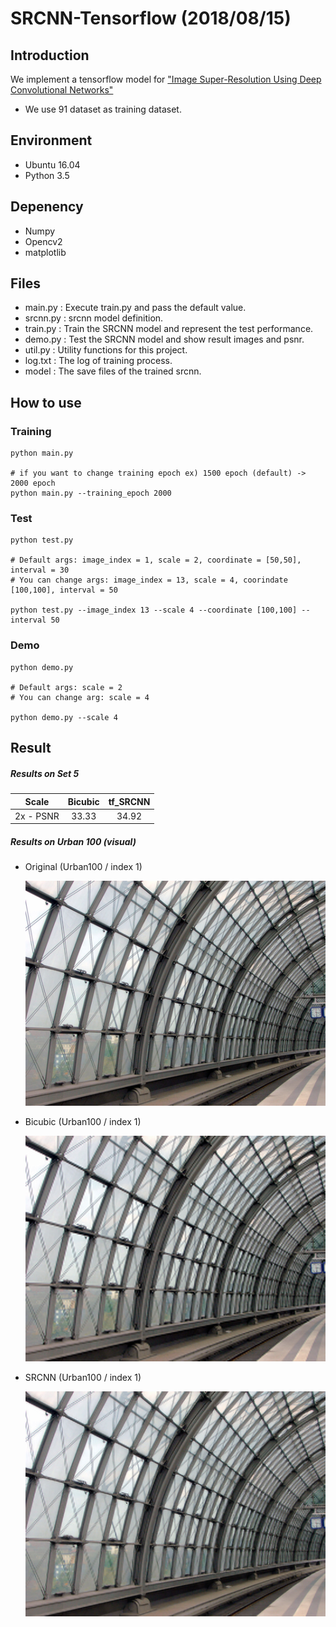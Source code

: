 # SRCNN-Tensorflow (2018/08/15)

## Introduction
We implement a tensorflow model for ["Image Super-Resolution Using Deep Convolutional Networks"](https://arxiv.org/pdf/1501.00092.pdf)
 - We use 91 dataset as training dataset.
 
## Environment
- Ubuntu 16.04
- Python 3.5

## Depenency
- Numpy
- Opencv2
- matplotlib

## Files
- main.py : Execute train.py and pass the default value.
- srcnn.py : srcnn model definition.
- train.py : Train the SRCNN model and represent the test performance.
- demo.py : Test the SRCNN model and show result images and psnr.
- util.py : Utility functions for this project.
- log.txt : The log of training process.
- model : The save files of the trained srcnn.

## How to use
### Training
```shell
python main.py

# if you want to change training epoch ex) 1500 epoch (default) -> 2000 epoch
python main.py --training_epoch 2000
```

### Test
```shell
python test.py

# Default args: image_index = 1, scale = 2, coordinate = [50,50], interval = 30 
# You can change args: image_index = 13, scale = 4, coorindate [100,100], interval = 50

python test.py --image_index 13 --scale 4 --coordinate [100,100] --interval 50
```
### Demo
```shell
python demo.py

# Default args: scale = 2
# You can change arg: scale = 4

python demo.py --scale 4
```

## Result
##### Results on Set 5

|  Scale    | Bicubic | tf_SRCNN |
|:---------:|:-------:|:----:|
| 2x - PSNR|   33.33	|   34.92	|

##### Results on Urban 100 (visual)
- Original (Urban100 / index 1)

  ![Imgur](https://github.com/DevKiHyun/SRCNN-Tensorflow/blob/master/SRCNN/result/original.png)
 
 - Bicubic (Urban100 / index 1)

    ![Imgur](https://github.com/DevKiHyun/SRCNN-Tensorflow/blob/master/SRCNN/result/bicubic.png)
 
 - SRCNN (Urban100 / index 1)
 
    ![Imgur](https://github.com/DevKiHyun/SRCNN-Tensorflow/blob/master/SRCNN/result/SRCNN.png)

